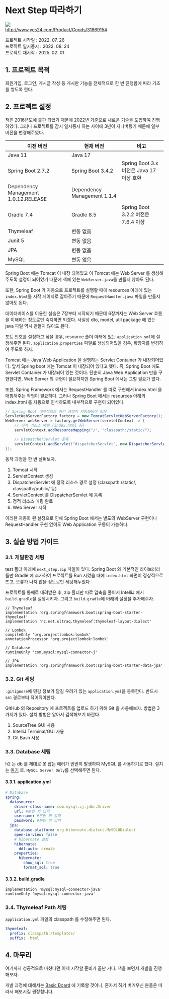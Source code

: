 # Next Step 따라하기
![](http://image.yes24.com/momo/TopCate935/MidCate008/93474058.jpg)  
http://www.yes24.com/Product/Goods/31869154

프로젝트 시작일 : 2022. 07. 26<br>
프로젝트 일시중지 : 2022. 08. 24<br>
프로젝트 재시작 : 2025. 02. 01<br>


## 1. 프로젝트 목적
회원가입, 로그인, 게시글 작성 등 게시판 기능을 전체적으로 한 번 진행함에 따라 기초를 쌓도록 한다.


## 2. 프로젝트 설정
책은 2016년도에 출판 되었기 때문에 2022년 기준으로 새로운 기술을 도입하여 진행하였다. 그러나 프로젝트를 잠시 일시중시 하는 사이에 3년이 지나버렸기 때문에 일부 버전을 변경해주었다.

| 이전 버전                              | 현재 버전                       | 비고                                   |
|--------------------------------------|-----------------------------|---------------------------------------|
| Java 11                              | Java 17                     |                                       |
| Spring Boot 2.7.2                    | Spring Boot 3.4.2           | Spring Boot 3.x 버전은 Java 17 이상 호환 |
| Dependency Management 1.0.12.RELEASE | Dependency Management 1.1.4 |                                       |
| Gradle 7.4                           | Gradle 8.5                  | Spring Boot 3.2.2 버전은 7.6.4 이상     |
| Thymeleaf                            | 변동 없음                    |                                       |
| Junit 5                              | 변동 없음                    |                                       |
| JPA                                  | 변동 없음                    |                                       |
| MySQL                                | 변동 없음                    |                                       |


Spring Boot 에는 Tomcat 이 내장 되어있고 이 Tomcat 에는 Web Server 를 생성해주도록 설정이 되어있기 때문에 책에 있는 `WebServer.java`를 만들지 않아도 된다.

또한, Spring Boot 가 자동으로 프로젝트를 실행할 때에 resources 아래에 있는 `index.html`를 시작 페이지로 잡아주기 때문에 `RequestHandler.java` 파일을 만들지 않아도 된다.

데이터베이스를 이용한 실습은 7장부터 시작되기 때문데 6장까지는 Web Server 흐름을 이해하는 정도로만 숙지하면 되겠다. 사실상 dto, model, util package 에 있는 java 파일 역시 만들지 않아도 된다.

포트 번호를 설정하고 싶을 경우, resource 폴더 아래에 있는 `application.yml`에 설정해주면 된다. `application.properties` 파일로 생성되어있을 경우, 확장자를 변경하여 주도록 하자.

Tomcat 에는 Java Web Application 을 실행하는 Servlet Container 가 내장되어있다. 앞서 Spring boot 에는 Tomcat 이 내장되어 있다고 했다. 즉, Spring Boot 에도 Servlet Container 가 내장되어 있는 것이다. 단순히 Java Web Application 만을 구현한다면, Web Server 의 구현이 필요하지만 Spring Boot 에서는 그럴 필요가 없다.

또한, Spring Framework 에서는 RequestHandler 를 따로 구현해서 index.html 을 매핑해주는 작업이 필요하다. 그러나 Spring Boot 에서는 resources 아래의 index.html 를 자동으로 인식하도록 내부적으로 구현이 되어있다.

```java
// Spring Boot 내부적으로 이런 과정이 자동화되어 있음
ServletWebServerFactory factory = new TomcatServletWebServerFactory();
WebServer webServer = factory.getWebServer(servletContext -> {
    // 정적 리소스 매핑 (index.html 등)
    servletContext.addResourceMapping("/", "classpath:/static/");

    // DispatcherServlet 등록
    servletContext.addServlet("dispatcherServlet", new DispatcherServlet(applicationContext));
});
```

동작 과정을 한 번 살펴보자.

1) Tomcat 시작
2) ServletContext 생성
3) DispatcherServlet 에 정적 리소스 경로 설정 (classpath:/static/, classpath:/public/ 등)
4) ServletContext 를 DispatcherServlet 에 등록
5) 정적 리소스 매핑 완료
6) Web Server 시작

이러한 자동화 된 설정으로 인해 Spring Boot 에서는 별도의 WebServer 구현이나 RequestHandler 구현 없이도 Web Application 구동이 가능하다.


## 3. 실습 방법 가이드
### 3.1. 개발환경 세팅
test 폴더 아래에 `next_step.zip` 파일이 있다. Spring Boot 와 기본적인 라이브러리들만 Gradle 에 추가하여 프로젝트를 Run 시켰을 때에 `index.html` 화면이 정상적으로 뜨고, 오류가 나지 않을 정도로만 세팅해두었다.

프로젝트를 통째로 내려받은 후, zip 폴더만 따로 압축을 풀어서 IntelliJ 에서 `build.gradle`을 실행시키자. 그리고 `build.gradle`에 아래의 설정을 추가해주자.

```thymeleafexpressions
// Thymeleaf
implementation 'org.springframework.boot:spring-boot-starter-thymeleaf'
implementation 'nz.net.ultraq.thymeleaf:thymeleaf-layout-dialect'

// Lombok
compileOnly 'org.projectlombok:lombok'
annotationProcessor 'org.projectlombok:lombok'

// Database
runtimeOnly 'com.mysql:mysql-connector-j'

// JPA
implementation 'org.springframework.boot:spring-boot-starter-data-jpa'
```

### 3.2. Git 세팅
`.gitignore`에 민감 정보가 담길 우려가 있는 `application.yml`을 등록한다. 반드시 src 경로부터 적어줘야한다.

GitHub 의 Repository 에 프로젝트를 업로드 하기 위해 Git 을 사용해보자. 방법은 3가지가 있다. 설치 방법은 알아서 검색해보기 바란다.
1. SourceTree GUI 사용
2. IntelliJ Terminal/GUI 사용
3. Git Bash 사용

### 3.3. Database 세팅
h2 는 db 를 제대로 못 잡는 에러가 빈번히 발생하여 MySQL 를 사용하기로 했다. 설치는 [여기](https://dev.mysql.com/downloads/installer/) 로. `MySQL Server Only`를 선택해주면 된다.
#### 3.3.1. application.yml
```yaml
# Database
spring:
  datasource:
    driver-class-name: com.mysql.cj.jdbc.Driver
    url: #본인 꺼 입력
    username: #본인 꺼 입력
    password: #본인 꺼 입력
  jpa:
    database-platform: org.hibernate.dialect.MySQL8Dialect
    open-in-view: false
    # hibernate 설정
    hibernate:
      ddl-auto: create
    properties:
      hibernate:
        show_sql: true
        format_sql: true
```
#### 3.3.2. build.gradle
```thymeleafexpressions
implementation 'mysql:mysql-connector-java'
runtimeOnly 'mysql:mysql-connector-java'
```

### 3.4. Thymeleaf Path 세팅
`application.yml` 파일의 classpath 를 수정해주면 된다.
```yaml
thymeleaf:
  prefix: classpath:/templates/
  suffix: .html
```


## 4. 마무리
여기까지 성공적으로 마쳤다면 이제 시작할 준비가 끝난 거다. 책을 보면서 개발을 진행해보자.

개발 과정에 대해서는 [Basic Board](https://haema-dev.tistory.com/category/Project/Basic%20Board) 에 기록할 것이니, 혼자서 하기 버거우신 분들은 따라서 해보시길 권장합니다.